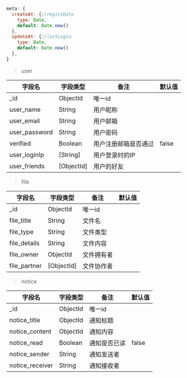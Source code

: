 ```js
meta: {
  createAt: {//registDate
    type: Date,
    default: Date.now()
  },
  updateAt: {//lastLogin
    type: Date,
    default: Date.now()
  },
}
```

> user

字段名|字段类型|备注|默认值
--|--|--|--
_id|ObjectId|唯一id
user_name| String| 用户昵称
user_email| String| 用户邮箱
user_password| String| 用户密码
verified|Boolean|用户注册邮箱是否通过|false
user_loginIp|[String]|用户登录时的IP
user_friends|[ObjectId]|用户的好友

> file

字段名|字段类型|备注|默认值 
--|--|--|--
_id|ObjectId|唯一id
file_title|String|文件名
file_type|String|文件类型
file_details|String|文件内容
file_owner|ObjectId|文件拥有者
file_partner|[ObjectId]|文件协作者

> notice

字段名|字段类型|备注|默认值
--|--|--|--
_id|ObjectId|唯一id
notice_title|ObjectId|通知标题
notice_content|ObjectId|通知内容
notice_read|Boolean|通知是否已读|false
notice_sender|String|通知发送者
notice_receiver|String|通知接收者

